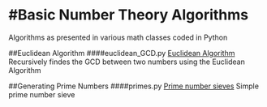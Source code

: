 #Basic Number Theory Algorithms 
=============

Algorithms as presented in various math classes coded in Python 


##Euclidean Algorithm 
####euclidean_GCD.py
[Euclidean Algorithm](http://en.wikipedia.org/wiki/Euclidean_algorithm)
Recursively findes the GCD between two numbers using the Euclidean Algorithm 



##Generating Prime Numbers
####primes.py
[Prime number sieves](http://en.wikipedia.org/wiki/Generating_primes)
Simple prime number sieve


